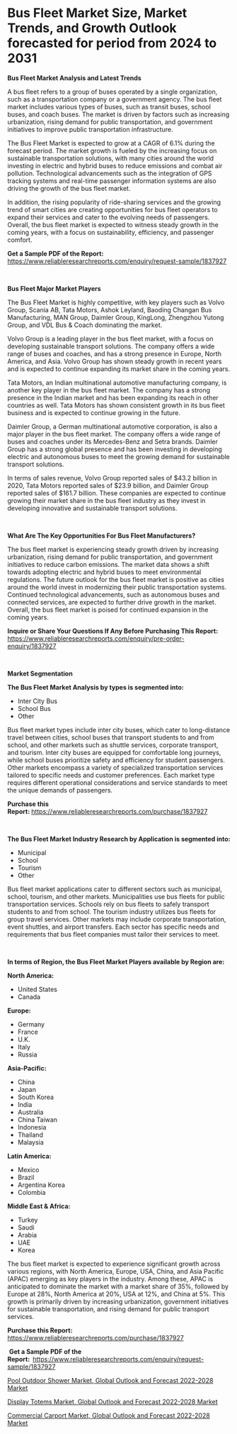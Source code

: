 <p><h1>Bus Fleet Market Size, Market Trends, and Growth Outlook forecasted for period from 2024 to 2031</h1></p><p><strong>Bus Fleet Market Analysis and Latest Trends</strong></p>
<p><p>A bus fleet refers to a group of buses operated by a single organization, such as a transportation company or a government agency. The bus fleet market includes various types of buses, such as transit buses, school buses, and coach buses. The market is driven by factors such as increasing urbanization, rising demand for public transportation, and government initiatives to improve public transportation infrastructure.</p><p>The Bus Fleet Market is expected to grow at a CAGR of 6.1% during the forecast period. The market growth is fueled by the increasing focus on sustainable transportation solutions, with many cities around the world investing in electric and hybrid buses to reduce emissions and combat air pollution. Technological advancements such as the integration of GPS tracking systems and real-time passenger information systems are also driving the growth of the bus fleet market.</p><p>In addition, the rising popularity of ride-sharing services and the growing trend of smart cities are creating opportunities for bus fleet operators to expand their services and cater to the evolving needs of passengers. Overall, the bus fleet market is expected to witness steady growth in the coming years, with a focus on sustainability, efficiency, and passenger comfort.</p></p>
<p><strong>Get a Sample PDF of the Report:&nbsp;</strong> <a href="https://www.reliableresearchreports.com/enquiry/request-sample/1837927">https://www.reliableresearchreports.com/enquiry/request-sample/1837927</a></p>
<p>&nbsp;</p>
<p><strong>Bus Fleet Major Market Players</strong></p>
<p><p>The Bus Fleet Market is highly competitive, with key players such as Volvo Group, Scania AB, Tata Motors, Ashok Leyland, Baoding Changan Bus Manufacturing, MAN Group, Daimler Group, KingLong, Zhengzhou Yutong Group, and VDL Bus & Coach dominating the market. </p><p>Volvo Group is a leading player in the bus fleet market, with a focus on developing sustainable transport solutions. The company offers a wide range of buses and coaches, and has a strong presence in Europe, North America, and Asia. Volvo Group has shown steady growth in recent years and is expected to continue expanding its market share in the coming years.</p><p>Tata Motors, an Indian multinational automotive manufacturing company, is another key player in the bus fleet market. The company has a strong presence in the Indian market and has been expanding its reach in other countries as well. Tata Motors has shown consistent growth in its bus fleet business and is expected to continue growing in the future.</p><p>Daimler Group, a German multinational automotive corporation, is also a major player in the bus fleet market. The company offers a wide range of buses and coaches under its Mercedes-Benz and Setra brands. Daimler Group has a strong global presence and has been investing in developing electric and autonomous buses to meet the growing demand for sustainable transport solutions.</p><p>In terms of sales revenue, Volvo Group reported sales of $43.2 billion in 2020, Tata Motors reported sales of $23.9 billion, and Daimler Group reported sales of $161.7 billion. These companies are expected to continue growing their market share in the bus fleet industry as they invest in developing innovative and sustainable transport solutions.</p></p>
<p>&nbsp;</p>
<p><strong>What Are The Key Opportunities For Bus Fleet Manufacturers?</strong></p>
<p><p>The bus fleet market is experiencing steady growth driven by increasing urbanization, rising demand for public transportation, and government initiatives to reduce carbon emissions. The market data shows a shift towards adopting electric and hybrid buses to meet environmental regulations. The future outlook for the bus fleet market is positive as cities around the world invest in modernizing their public transportation systems. Continued technological advancements, such as autonomous buses and connected services, are expected to further drive growth in the market. Overall, the bus fleet market is poised for continued expansion in the coming years.</p></p>
<p><strong>Inquire or Share Your Questions If Any Before Purchasing This Report:</strong> <a href="https://www.reliableresearchreports.com/enquiry/pre-order-enquiry/1837927">https://www.reliableresearchreports.com/enquiry/pre-order-enquiry/1837927</a></p>
<p>&nbsp;</p>
<p><strong>Market Segmentation</strong></p>
<p><strong>The Bus Fleet Market Analysis by types is segmented into:</strong></p>
<p><ul><li>Inter City Bus</li><li>School Bus</li><li>Other</li></ul></p>
<p><p>Bus fleet market types include inter city buses, which cater to long-distance travel between cities, school buses that transport students to and from school, and other markets such as shuttle services, corporate transport, and tourism. Inter city buses are equipped for comfortable long journeys, while school buses prioritize safety and efficiency for student passengers. Other markets encompass a variety of specialized transportation services tailored to specific needs and customer preferences. Each market type requires different operational considerations and service standards to meet the unique demands of passengers.</p></p>
<p><strong>Purchase this Report:&nbsp;</strong><a href="https://www.reliableresearchreports.com/purchase/1837927">https://www.reliableresearchreports.com/purchase/1837927</a></p>
<p>&nbsp;</p>
<p><strong>The Bus Fleet Market Industry Research by Application is segmented into:</strong></p>
<p><ul><li>Municipal</li><li>School</li><li>Tourism</li><li>Other</li></ul></p>
<p><p>Bus fleet market applications cater to different sectors such as municipal, school, tourism, and other markets. Municipalities use bus fleets for public transportation services. Schools rely on bus fleets to safely transport students to and from school. The tourism industry utilizes bus fleets for group travel services. Other markets may include corporate transportation, event shuttles, and airport transfers. Each sector has specific needs and requirements that bus fleet companies must tailor their services to meet.</p></p>
<p>&nbsp;</p>
<p><strong>In terms of Region, the Bus Fleet Market Players available by Region are:</strong></p>
<p>
    <p> <strong> North America: </strong>
        <ul>
            <li>United States</li>
            <li>Canada</li>
        </ul>
        </p> 
    <p> <strong> Europe: </strong>
        <ul>
            <li>Germany</li>
            <li>France</li>
            <li>U.K.</li>
            <li>Italy</li>
            <li>Russia</li>
        </ul>
        </p> 
    <p> <strong> Asia-Pacific: </strong>
        <ul>
            <li>China</li>
            <li>Japan</li>
            <li>South Korea</li>
            <li>India</li>
            <li>Australia</li>
            <li>China Taiwan</li>
            <li>Indonesia</li>
            <li>Thailand</li>
            <li>Malaysia</li>
        </ul>
        </p> 
    <p> <strong> Latin America: </strong>
        <ul>
            <li>Mexico</li>
            <li>Brazil</li>
            <li>Argentina Korea</li>
            <li>Colombia</li>
        </ul>
        </p> 
    <p> <strong> Middle East & Africa: </strong>
        <ul>
            <li>Turkey</li>
            <li>Saudi</li>
            <li>Arabia</li>
            <li>UAE</li>
            <li>Korea</li>
        </ul>
    </p>
    </p>
<p><p>The bus fleet market is expected to experience significant growth across various regions, with North America, Europe, USA, China, and Asia Pacific (APAC) emerging as key players in the industry. Among these, APAC is anticipated to dominate the market with a market share of 35%, followed by Europe at 28%, North America at 20%, USA at 12%, and China at 5%. This growth is primarily driven by increasing urbanization, government initiatives for sustainable transportation, and rising demand for public transport services.</p></p>
<p><strong>Purchase this Report: </strong><a href="https://www.reliableresearchreports.com/purchase/1837927">https://www.reliableresearchreports.com/purchase/1837927</a></p>
<p>&nbsp;<strong>Get a Sample PDF of the Report:&nbsp;&nbsp;</strong><a href="https://www.reliableresearchreports.com/enquiry/request-sample/1837927">https://www.reliableresearchreports.com/enquiry/request-sample/1837927</a></p>
<p><strong></strong></p>
<p><p><a href="https://view.publitas.com/reportprime-1/pool-outdoor-shower-market-global-outlook-and-forecast-2022-2028-market-share-market-new-trends-analysis-report-by-type-by-application-by-end-use-by-region-and-segment-forecasts-2023-2030/">Pool Outdoor Shower Market, Global Outlook and Forecast 2022-2028 Market</a></p><p><a href="https://view.publitas.com/reportprime-1/display-totems-market-global-outlook-and-forecast-2022-2028-market-size-market-share-and-global-market-analysis-report-2023-2030/">Display Totems Market, Global Outlook and Forecast 2022-2028 Market</a></p><p><a href="https://view.publitas.com/reportprime-1/commercial-carport-market-global-outlook-and-forecast-2022-2028-market-size-market-share-and-global-market-analysis-report-2023-2030/">Commercial Carport Market, Global Outlook and Forecast 2022-2028 Market</a></p></p>